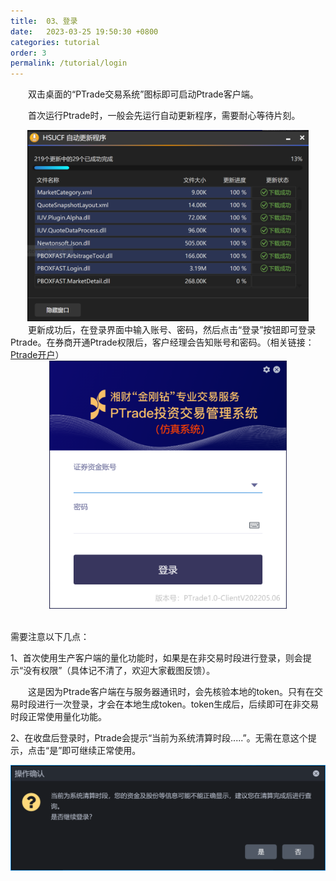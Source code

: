 ```yaml
---
title:  03、登录
date:   2023-03-25 19:50:30 +0800
categories: tutorial
order: 3
permalink: /tutorial/login
---
```


&emsp;&emsp;双击桌面的“PTrade交易系统”图标即可启动Ptrade客户端。

&emsp;&emsp;首次运行Ptrade时，一般会先运行自动更新程序，需要耐心等待片刻。
<div  align="center"><img src="/assets/posts_img/20230325_01.webp" alt="" width="450" height=auto/></div>
&emsp;&emsp;更新成功后，在登录界面中输入账号、密码，然后点击“登录”按钮即可登录Ptrade。在券商开通Ptrade权限后，客户经理会告知账号和密码。（相关链接：<a href = "/broker/" target="_blank">Ptrade开户</a>）
<div  align="center"><img src="/assets/posts_img/20230325_02.webp" alt="" width="380" height=auto/></div>
<br>

需要注意以下几点：

1、首次使用生产客户端的量化功能时，如果是在非交易时段进行登录，则会提示“没有权限”（具体记不清了，欢迎大家截图反馈）。

&emsp;&emsp;这是因为Ptrade客户端在与服务器通讯时，会先核验本地的token。只有在交易时段进行一次登录，才会在本地生成token。token生成后，后续即可在非交易时段正常使用量化功能。

2、在收盘后登录时，Ptrade会提示“当前为系统清算时段.....”。无需在意这个提示，点击“是”即可继续正常使用。
<div  align="center"><img src="/assets/posts_img/20230325_03.webp" alt="" width="512" height=auto/></div>
